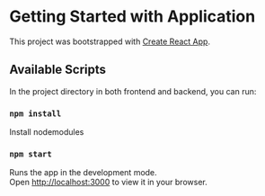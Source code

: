 # Getting Started with Application

This project was bootstrapped with [Create React App](https://github.com/facebook/create-react-app).

## Available Scripts

In the project directory in both frontend and backend, you can run:

### `npm install`

Install nodemodules

### `npm start`

Runs the app in the development mode.\
Open [http://localhost:3000](http://localhost:3000) to view it in your browser.
